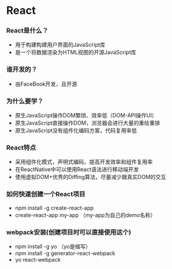 # React

### React是什么？
+ 用于构建构建用户界面的JavaScript库
+ 是一个将数据渲染为HTML视图的开源JavaScript库

### 谁开发的？
+ 由FaceBook开发，且开源

### 为什么要学？
+ 原生JavaScript操作DOM繁琐、效率低（DOM-API操作UI）
+ 原生JavaScript直接操作DOM，浏览器会进行大量的重绘重排
+ 原生JavaScript没有组件化编码方案，代码复用率低

### React特点
+ 采用组件化模式，声明式编码，提高开发效率和组件复用率
+ 在ReactNative中可以使用React语法进行移动端开发
+ 使用虚拟DOM+优秀的Diffing算法，尽量减少跟真实DOM的交互

### 如何快速创建一个React项目
+ npm install -g create-react-app 
+ create-react-app my-app （my-app为自己的demo名称）

### webpack安装(创建项目时可以直接使用这个)
+ npm install -g yo （yo是缩写）
+ npm install -g generator-react-webpack
+ yo react-webpack
